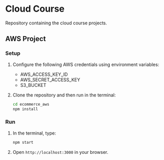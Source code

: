 # Cloud Course
Repository containing the cloud course projects.

## AWS Project

### Setup

1. Configure the following AWS credentials using environment variables:
   * AWS_ACCESS_KEY_ID
   * AWS_SECRET_ACCESS_KEY
   * S3_BUCKET

2. Clone the repository and then run in the terminal:  
    ```bash
    cd ecommerce_aws 
    npm install
    ```
    
### Run
1. In the terminal, type:

    ```bash
    npm start
    ```
    
2. Open `http://localhost:3000` in your browser.
